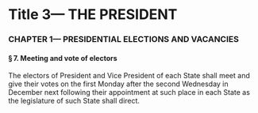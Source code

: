 
# Title 3— THE PRESIDENT
### CHAPTER 1— PRESIDENTIAL ELECTIONS AND VACANCIES
#### § 7. Meeting and vote of electors

The electors of President and Vice President of each State shall meet and give their votes on the first Monday after the second Wednesday in December next following their appointment at such place in each State as the legislature of such State shall direct.
